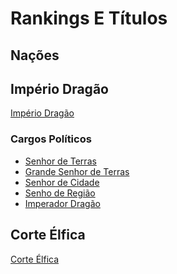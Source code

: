 <!-- TITLE: Rankings E Títulos -->
<!-- SUBTITLE: Visão geral sobre Rankings E Títulos -->

# Rankings E Títulos
## **Nações**
## Império Dragão
[Império Dragão](http://localhost/faccoes/nacoes/imperio-dragao#imperio-dragao)
### Cargos Políticos
* [Senhor de Terras](http://localhost/rankings-e-titulos/senhor-de-terras#senhor-de-terras)
* [Grande Senhor de Terras](http://localhost/rankings-e-titulos/grande-senhor-de-terras#grande-senhor-de-terras)
* [Senhor de Cidade](http://localhost/rankings-e-titulos/senhor-de-cidade#senhor-de-cidade)
* [Senho de Região](http://localhost/rankings-e-titulos/senhor-de-regiao#senhor-de-regiao)
* [Imperador Dragão](http://localhost/rankings-e-titulos/imperador-dragao#imperador-dragao)

## Corte Élfica
[Corte Élfica](http://localhost/faccoes/nacoes/corte-elfica#corte-elfica)

